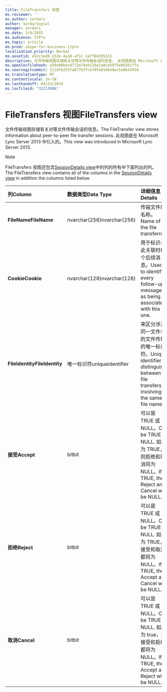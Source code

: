 ```yaml
---
title: FileTransfers 视图
ms.reviewer: ''
ms.author: serdars
author: SerdarSoysal
manager: serdars
ms.date: 3/9/2015
ms.audience: ITPro
ms.topic: article
ms.prod: skype-for-business-itpro
localization_priority: Normal
ms.assetid: e52c3ad0-152e-4a18-af1c-1aff0d205151
description: 文件传输视图存储有关对等文件传输会话的信息。 此视图是在 Microsoft Lync Server 2013 中引入的。
ms.openlocfilehash: a39e00becd772e74eb12de1a8ce5975e6626cffa
ms.sourcegitcommit: 111bf6255fa877b3fce70fa8166e8ec5a6643434
ms.translationtype: MT
ms.contentlocale: zh-CN
ms.lasthandoff: 04/23/2019
ms.locfileid: "32213086"
---
```

# <a name="filetransfers-view"></a><span data-ttu-id="35f15-104">FileTransfers 视图</span><span class="sxs-lookup"><span data-stu-id="35f15-104">FileTransfers view</span></span>
 
<span data-ttu-id="35f15-105">文件传输视图存储有关对等文件传输会话的信息。</span><span class="sxs-lookup"><span data-stu-id="35f15-105">The FileTransfer view stores information about peer-to-peer file transfer sessions.</span></span> <span data-ttu-id="35f15-106">此视图是在 Microsoft Lync Server 2013 中引入的。</span><span class="sxs-lookup"><span data-stu-id="35f15-106">This view was introduced in Microsoft Lync Server 2013.</span></span>
  
> [!NOTE]
> <span data-ttu-id="35f15-107">FileTransfers 视图还包含[SessionDetails view](sessiondetails-0.md)中的列的所有中下面列出的列。</span><span class="sxs-lookup"><span data-stu-id="35f15-107">The FileTransfers view contains all of the columns in the [SessionDetails view](sessiondetails-0.md) in addition the columns listed below.</span></span>
  
|<span data-ttu-id="35f15-108">**列**</span><span class="sxs-lookup"><span data-stu-id="35f15-108">**Column**</span></span>|<span data-ttu-id="35f15-109">**数据类型**</span><span class="sxs-lookup"><span data-stu-id="35f15-109">**Data Type**</span></span>|<span data-ttu-id="35f15-110">**详细信息**</span><span class="sxs-lookup"><span data-stu-id="35f15-110">**Details**</span></span>|
|:-----|:-----|:-----|
|<span data-ttu-id="35f15-111">**FileName**</span><span class="sxs-lookup"><span data-stu-id="35f15-111">**FileName**</span></span> <br/> |<span data-ttu-id="35f15-112">nvarchar(256)</span><span class="sxs-lookup"><span data-stu-id="35f15-112">nvarchar(256)</span></span>  <br/> |<span data-ttu-id="35f15-113">传输文件的名称。</span><span class="sxs-lookup"><span data-stu-id="35f15-113">Name of the file transferred.</span></span>  <br/> |
|<span data-ttu-id="35f15-114">**Cookie**</span><span class="sxs-lookup"><span data-stu-id="35f15-114">**Cookie**</span></span> <br/> |<span data-ttu-id="35f15-115">nvarchar(128)</span><span class="sxs-lookup"><span data-stu-id="35f15-115">nvarchar(128)</span></span>  <br/> |<span data-ttu-id="35f15-116">用于标识与此关联时每个后续消息。</span><span class="sxs-lookup"><span data-stu-id="35f15-116">Used to identify every follow-up message as being associated with this one.</span></span>  <br/> |
|<span data-ttu-id="35f15-117">**FileIdentity**</span><span class="sxs-lookup"><span data-stu-id="35f15-117">**FileIdentity**</span></span> <br/> |<span data-ttu-id="35f15-118">唯一标识符</span><span class="sxs-lookup"><span data-stu-id="35f15-118">uniqueidentifier</span></span>  <br/> |<span data-ttu-id="35f15-119">来区分涉及同一文件名的文件传输的唯一标识符。</span><span class="sxs-lookup"><span data-stu-id="35f15-119">Unique identifier to distinguish between file transfers involving the same file name.</span></span>  <br/> |
|<span data-ttu-id="35f15-120">**接受**</span><span class="sxs-lookup"><span data-stu-id="35f15-120">**Accept**</span></span> <br/> |<span data-ttu-id="35f15-121">bit</span><span class="sxs-lookup"><span data-stu-id="35f15-121">bit</span></span>  <br/> |<span data-ttu-id="35f15-122">可以是 TRUE 或 NULL。</span><span class="sxs-lookup"><span data-stu-id="35f15-122">Can be TRUE or NULL.</span></span> <span data-ttu-id="35f15-123">如果为 TRUE，则拒绝和取消将为 NULL。</span><span class="sxs-lookup"><span data-stu-id="35f15-123">If TRUE, then Reject and Cancel will be NULL.</span></span>  <br/> |
|<span data-ttu-id="35f15-124">**拒绝**</span><span class="sxs-lookup"><span data-stu-id="35f15-124">**Reject**</span></span> <br/> |<span data-ttu-id="35f15-125">bit</span><span class="sxs-lookup"><span data-stu-id="35f15-125">bit</span></span>  <br/> |<span data-ttu-id="35f15-126">可以是 TRUE 或 NULL。</span><span class="sxs-lookup"><span data-stu-id="35f15-126">Can be TRUE or NULL.</span></span> <span data-ttu-id="35f15-127">如果为 TRUE，接受和取消都将为 NULL。</span><span class="sxs-lookup"><span data-stu-id="35f15-127">If TRUE, then Accept and Cancel will be NULL.</span></span>  <br/> |
|<span data-ttu-id="35f15-128">**取消**</span><span class="sxs-lookup"><span data-stu-id="35f15-128">**Cancel**</span></span> <br/> |<span data-ttu-id="35f15-129">bit</span><span class="sxs-lookup"><span data-stu-id="35f15-129">bit</span></span>  <br/> |<span data-ttu-id="35f15-130">可以是 TRUE 或 NULL。</span><span class="sxs-lookup"><span data-stu-id="35f15-130">Can be TRUE or NULL.</span></span> <span data-ttu-id="35f15-131">如果为 true，则接受和拒绝都将为 NULL。</span><span class="sxs-lookup"><span data-stu-id="35f15-131">If TRUE, then Accept and Reject will be NULL.</span></span>  <br/> |
   

